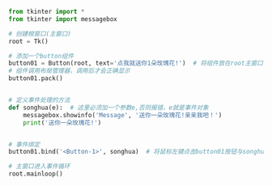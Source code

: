 
<BlogInfo title="6.案例" author="白日梦想猿" pv=0 read_times=0 pre_cost_time=0分22秒 category="GUI编程" tag_list="['GUI编程']" create_time="2020.06.23 14:17:07" update_time="2020.06.23 14:27:33" />

```python
from tkinter import *
from tkinter import messagebox

# 创建根窗口(主窗口)
root = Tk()

# 添加一个button组件
button01 = Button(root, text='点我就送你1朵玫瑰花!')  # 将组件放在root主窗口中，text参数结要显示的文本
# 组件调用布局管理器，调用后才会正确显示
button01.pack()


# 定义事件处理的方法
def songhua(e):  # 这里必须加一个参数e,否则报错，e就是事件对象
    messagebox.showinfo('Message', '送你一朵玫瑰花!亲亲我吧！')
    print('送你一朵玫瑰花!')


# 事件绑定
button01.bind('<Button-1>', songhua)  # 将鼠标左键点击button01按钮与songhua绑定在一起

# 主窗口进入事件循环
root.mainloop()

```
